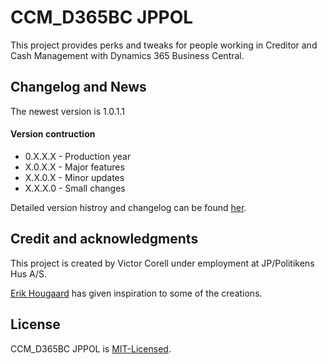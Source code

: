 # CCM_D365BC JPPOL
This project provides perks and tweaks for people working in Creditor and Cash Management with Dynamics 365 Business Central.

## Changelog and News
The newest version is 1.0.1.1

#### Version contruction
- 0.X.X.X - Production year
- X.0.X.X - Major features
- X.X.0.X - Minor updates
- X.X.X.0 - Small changes

Detailed version histroy and changelog can be found [her](https://github.com/VictorCorell/CCM_D365BC-JPPOL/blob/Page-extension/Changelog.md).

## Credit and acknowledgments
This project is created by Victor Corell under employment at JP/Politikens Hus A/S.

[Erik Hougaard](https://www.youtube.com/@Hougaard) has given inspiration to some of the creations.

## License
CCM_D365BC JPPOL is [MIT-Licensed](https://github.com/VictorCorell/CCM_D365BC-JPPOL/blob/main/LICENSE).
